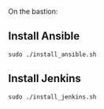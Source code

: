 On the bastion:

## Install Ansible

```
sudo ./install_ansible.sh
```

## Install Jenkins

```
sudo ./install_jenkins.sh
```

